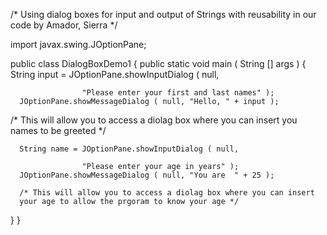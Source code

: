 /* Using dialog boxes for input and output of Strings
with reusability in our code by 
    Amador, Sierra
*/

import javax.swing.JOptionPane;


public class DialogBoxDemo1
{
    public static void main ( String [] args )
    {
      String input = JOptionPane.showInputDialog ( null, 
              
                    "Please enter your first and last names" );
      JOptionPane.showMessageDialog ( null, "Hello, " + input ); 
      
/* This will allow you to access a diolag box where you can insert you names to be greeted */

      String name = JOptionPane.showInputDialog ( null, 
              
                    "Please enter your age in years" );
      JOptionPane.showMessageDialog ( null, "You are  " + 25 ); 

      /* This will allow you to access a diolag box where you can insert
      your age to allow the prgoram to know your age */
}
}
